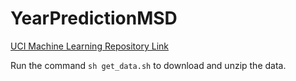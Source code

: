 # YearPredictionMSD

[UCI Machine Learning Repository
Link](https://archive.ics.uci.edu/ml/datasets/YearPredictionMSD)

Run the command `sh get_data.sh` to download and unzip the data.
